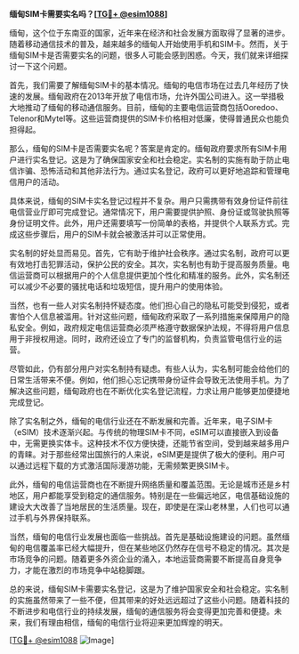 **缅甸SIM卡需要实名吗？[[TG💪+ @esim1088](https://t.me/s/esim1088)]**

缅甸，这个位于东南亚的国家，近年来在经济和社会发展方面取得了显著的进步。随着移动通信技术的普及，越来越多的缅甸人开始使用手机和SIM卡。然而，关于缅甸SIM卡是否需要实名的问题，很多人可能会感到困惑。今天，我们就来详细探讨一下这个问题。

首先，我们需要了解缅甸SIM卡的基本情况。缅甸的电信市场在过去几年经历了快速的发展。缅甸政府在2013年开放了电信市场，允许外国公司进入。这一举措极大地推动了缅甸的移动通信服务。目前，缅甸的主要电信运营商包括Ooredoo、Telenor和Mytel等。这些运营商提供的SIM卡价格相对低廉，使得普通民众也能负担得起。

那么，缅甸的SIM卡是否需要实名呢？答案是肯定的。缅甸政府要求所有SIM卡用户进行实名登记。这是为了确保国家安全和社会稳定。实名制的实施有助于防止电信诈骗、恐怖活动和其他非法行为。通过实名登记，政府可以更好地追踪和管理电信用户的活动。

具体来说，缅甸的SIM卡实名登记过程并不复杂。用户只需携带有效身份证件前往电信营业厅即可完成登记。通常情况下，用户需要提供护照、身份证或驾驶执照等身份证明文件。此外，用户还需要填写一份简单的表格，并提供个人联系方式。完成这些步骤后，用户的SIM卡就会被激活并可以正常使用。

实名制的好处显而易见。首先，它有助于维护社会秩序。通过实名制，政府可以更有效地打击犯罪活动，保护公民的安全。其次，实名制也有助于提高服务质量。电信运营商可以根据用户的个人信息提供更加个性化和精准的服务。此外，实名制还可以减少不必要的骚扰电话和垃圾短信，提升用户的使用体验。

当然，也有一些人对实名制持怀疑态度。他们担心自己的隐私可能受到侵犯，或者害怕个人信息被滥用。针对这些问题，缅甸政府采取了一系列措施来保障用户的隐私安全。例如，政府规定电信运营商必须严格遵守数据保护法规，不得将用户信息用于非授权用途。同时，政府还设立了专门的监督机构，负责监管电信行业的运营。

尽管如此，仍有部分用户对实名制持有疑虑。有些人认为，实名制可能会给他们的日常生活带来不便。例如，他们担心忘记携带身份证件会导致无法使用手机。为了解决这些问题，缅甸政府也在不断优化实名登记流程，力求让用户能够更加便捷地完成登记。

除了实名制之外，缅甸的电信行业还在不断发展和完善。近年来，电子SIM卡（eSIM）技术逐渐兴起。与传统的物理SIM卡不同，eSIM可以直接嵌入到设备中，无需更换实体卡。这种技术不仅方便快捷，还能节省空间，受到越来越多用户的青睐。对于那些经常出国旅行的人来说，eSIM更是提供了极大的便利。用户可以通过远程下载的方式激活国际漫游功能，无需频繁更换SIM卡。

此外，缅甸的电信运营商也在不断提升网络质量和覆盖范围。无论是城市还是乡村地区，用户都能享受到稳定的通信服务。特别是在一些偏远地区，电信基础设施的建设大大改善了当地居民的生活质量。现在，即使是在深山老林里，人们也可以通过手机与外界保持联系。

当然，缅甸的电信行业发展也面临一些挑战。首先是基础设施建设的问题。虽然缅甸的电信覆盖率已经大幅提升，但在某些地区仍然存在信号不稳定的情况。其次是市场竞争的问题。随着更多外资企业的涌入，本地运营商需要不断提高自身竞争力，才能在激烈的市场竞争中站稳脚跟。

总的来说，缅甸SIM卡需要实名登记，这是为了维护国家安全和社会稳定。实名制的实施虽然带来了一些不便，但其带来的好处远远超过了这些小问题。随着科技的不断进步和电信行业的持续发展，缅甸的通信服务将会变得更加完善和便捷。未来，我们有理由相信，缅甸的电信行业将迎来更加辉煌的明天。

[[TG💪+ @esim1088](https://t.me/s/esim1088) ![Image](https://i.postimg.cc/4NQfJmqS/Snipaste-2025-05-13-00-14-12.png)]